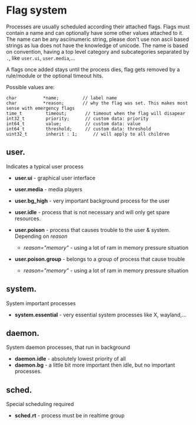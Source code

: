 # Flag system

Processes are usually scheduled according their attached flags. Flags must contain a name and can optionally have some other values attached to it. The name can be any asciinumeric string, please don't use non ascii based strings as lua does not have the knowledge of unicode. The name is based on convention, having a top level category and subcategories separated by `.`, like `user.ui`, `user.media`,...

A flags once added stays until the process dies, flag gets removed by a rule/module or the optional timeout hits.

Possible values are:

    char          *name;         // label name
    char          *reason;       // why the flag was set. This makes most sense with emergency flags
    time_t         timeout;       // timeout when the flag will disapear
    int32_t        priority;      // custom data: priority
    int64_t        value;         // custom data: value
    int64_t        threshold;     // custom data: threshold
    uint32_t       inherit : 1;      // will apply to all children


## user.
Indicates a typical user process

- **user.ui** - graphical user interface
- **user.media** - media players
- **user.bg_high** - very important background process for the user
- **user.idle** - process that is not necessary and will only get spare resources.

- **user.poison** - process that causes trouble to the user & system. Depending on _reason_
  - _reason="memory"_ - using a lot of ram in memory pressure situation
- **user.poison.group** - belongs to a group of process that cause trouble
  - _reason="memory"_ - using a lot of ram in memory pressure situation

## system.
System important processes

* **system.essential** - very essential system processes like X, wayland,...

## daemon.
System daemon processes, that run in background

- **daemon.idle** - absolutely lowest priority of all 
- **daemon.bg** - a little bit more important then idle, but no important processes.

## sched.
Special scheduling required

- **sched.rt** - process must be in realtime group
